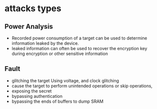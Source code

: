 # attacks types

## Power Analysis

* Recorded power consumption of a target can be used to determine information leaked by the device. 
* leaked information can often be used to recover the encryption key during encryption or other sensitive information 

## Fault

* glitching the target Using voltage, and clock glitching 
* cause the target to perform unintended operations or skip operations, 
* exposing the secret
* bypassing authentication 
* bypassing the ends of buffers to dump SRAM


